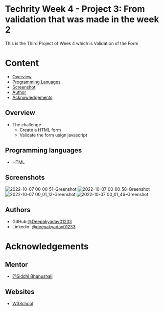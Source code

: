 
# Techrity Week 4 - Project 3: From validation that was made in the week 2
This is the Third Project of Week 4 which is Validation of the Form

# Content
- [Overview](#Overview)
- [Programming Lanuages](#Programming-languages)
- [Screenshot](#Screenshots)
- [Author](#Authors)
- [Acknowledgements](#acknowledgements)

## Overview
- The challenge
    - Create a HTML form
    - Validate the form usign javascript
## Programming languages
- HTML
## Screenshots
![2022-10-07 00_00_51-Greenshot](https://user-images.githubusercontent.com/108972310/194392858-34afd482-516f-4cdc-a7cf-d7fa99f11687.png)
![2022-10-07 00_00_58-Greenshot](https://user-images.githubusercontent.com/108972310/194392860-c805edaa-cc95-4c58-b6b3-f2bf27aaf7ce.png)
![2022-10-07 00_01_12-Greenshot](https://user-images.githubusercontent.com/108972310/194392862-539d1bf8-67e6-48ec-bb20-112974b9f4af.png)
![2022-10-07 00_01_46-Greenshot](https://user-images.githubusercontent.com/108972310/194392866-e10e8e8d-d42f-4d7e-9810-c86dc8636b80.png)


## Authors

- GitHub:[@Deepakyadav01233](https://github.com/Deepakydv01233)
- Linkedin: [@deepakyadav01233](https://www.linkedin.com/in/deepakyadav01233/)

# Acknowledgements
## Mentor
- [@Siddhi Bhanushali](https://github.com/siddhi-244)
## Websites
- [W3School](https://www.w3schools.com/)

